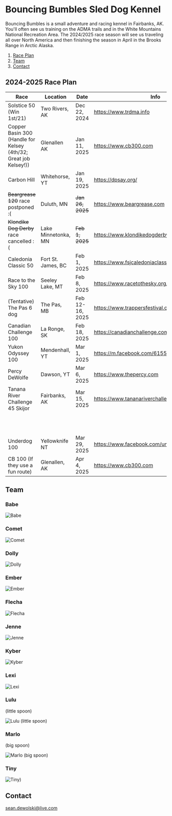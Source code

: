 # Bouncing Bumbles Sled Dog Kennel

Bouncing Bumbles is a small adventure and racing kennel in Fairbanks, AK.  You'll often see us training on the ADMA trails and in the White Mountains National Recreation Area.  The 2024/2025 race season will see us traveling all over North America and then finishing the season in April in the Brooks Range in Arctic Alaska.

1. [Race Plan](#2024-2025-Race-Plan)
2. [Team](#team)
3. [Contact](#Contact)

## 2024-2025 Race Plan

| Race                                 | Location            | Date         | Info                                          |            |                                       |                    |              |                                            |
|--------------------------------------|---------------------|--------------|-----------------------------------------------|------------|---------------------------------------|--------------------|--------------|--------------------------------------------|
| Solstice 50             (Win 1st/21)             | Two Rivers, AK      | Dec 22, 2024 | https://www.trdma.info                                | |                         |            | |                |
| Copper Basin 300 (Handle for Kelsey (4th/32; Great job Kelsey!)) | Glenallen AK        | Jan 11, 2025 | https://www.cb300.com                                 |            |                                       |                    |              |                                            |
| Carbon Hill                          | Whitehorse, YT      | Jan 19, 2025 | https://dpsay.org/                            |            |                                       |                    |              |                                            |
| ~~Beargrease 120~~ race postponed :(                      | Duluth, MN          | ~~Jan 26, 2025~~ | https://www.beargrease.com                            |            |                                       |                    |              |                                            |
| ~~Klondike Dog Derby~~ race cancelled :(       | Lake Minnetonka, MN | ~~Feb 1, 2025~~  | https://www.klondikedogderby.com/                     |   |     |   |                                                       |
| Caledonia Classic 50                  | Fort St. James, BC | Feb 1, 2025  | https://www.fsjcaledoniaclassic.com                 |  |  |  |  |
| Race to the Sky 100 | Seeley Lake, MT    | Feb 8, 2025 | https://www.racetothesky.org/  | |     
| (Tentative) The Pas 6 dog | The Pas, MB | Feb 12-16, 2025 | https://www.trappersfestival.ca/ | |
| Canadian Challenge 100               | La Ronge, SK        | Feb 18, 2025 | https://canadianchallenge.com/                |            |                                      |                    |              |                                            |
| Yukon Odyssey 100                    | Mendenhall, YT      | Mar 1, 2025  | https://m.facebook.com/61559555234258/        |            |                                       |                    |              |                                            |
| Percy DeWolfe                        | Dawson, YT          | Mar 6, 2025  | https://www.thepercy.com                              |            |                                       |                    |              |                                            |
| Tanana River Challenge 45 Skijor     | Fairbanks, AK       | Mar 15, 2025 | https://www.tananariverchallenge.org                  |            |                                       |                    |              |                                            |
|                                      |                     |              |                                               | Alternate: | T-DOG                                 | Fairbanks, AK      | Mar 23, 2025 | https://trailbreakerkennel.com/home/t-dog/ |
| Underdog 100                         | Yellowknife NT      | Mar 29, 2025 | https://www.facebook.com/underdogsleddograce/ | Alternate: | Valley Funale                         | Two Rivers, AK     | Mar 29, 2025 | www.trdma.info                             |
| CB 100  (If they use a fun route)   | Glenallen, AK          | Apr 4, 2025  | https://www.cb300.com                              |            |                                       |                    |              |                                            |

## Team

### Babe

![Babe](./images/babe.jpg "Babe")

### Comet

![Comet](./images/comet.jpg "Comet")

### Dolly

![Dolly](./images/dolly.jpg "Comet")

### Ember

![Ember](./images/ember.jpg "Ember")

### Flecha

![Flecha](./images/flecha.jpg "Flecha")

### Jenne

![Jenne](./images/jenne.jpg "Jenne")

### Kyber

![Kyber](./images/kyber.jpg "Kyber")

### Lexi

![Lexi](./images/lexi.jpg "Lexi")

### Lulu

(little spoon)

![Lulu (little spoon)](./images/marlolulu.jpg "Lulu (little spoon)")

### Marlo

(big spoon)

![Marlo (big spoon)](./images/marlolulu.jpg "Marlo (big spoon)")

### Tiny 

![Tiny)](./images/tiny.jpg "Tiny")

## Contact

sean.dewolski@live.com
